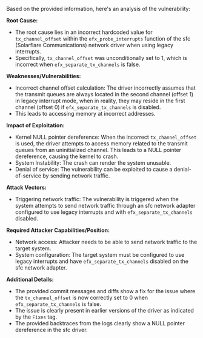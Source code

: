 Based on the provided information, here's an analysis of the vulnerability:

**Root Cause:**

- The root cause lies in an incorrect hardcoded value for `tx_channel_offset` within the `efx_probe_interrupts` function of the sfc (Solarflare Communications) network driver when using legacy interrupts.
- Specifically, `tx_channel_offset` was unconditionally set to 1, which is incorrect when `efx_separate_tx_channels` is false.

**Weaknesses/Vulnerabilities:**

- Incorrect channel offset calculation: The driver incorrectly assumes that the transmit queues are always located in the second channel (offset 1) in legacy interrupt mode, when in reality, they may reside in the first channel (offset 0) if `efx_separate_tx_channels` is disabled.
- This leads to accessing memory at incorrect addresses.

**Impact of Exploitation:**

- Kernel NULL pointer dereference: When the incorrect `tx_channel_offset` is used, the driver attempts to access memory related to the transmit queues from an uninitialized channel. This leads to a NULL pointer dereference, causing the kernel to crash.
- System Instability: The crash can render the system unusable.
- Denial of service: The vulnerability can be exploited to cause a denial-of-service by sending network traffic.

**Attack Vectors:**

- Triggering network traffic: The vulnerability is triggered when the system attempts to send network traffic through an sfc network adapter configured to use legacy interrupts and with `efx_separate_tx_channels` disabled.

**Required Attacker Capabilities/Position:**

- Network access: Attacker needs to be able to send network traffic to the target system.
- System configuration: The target system must be configured to use legacy interrupts and have `efx_separate_tx_channels` disabled on the sfc network adapter.

**Additional Details:**

- The provided commit messages and diffs show a fix for the issue where the `tx_channel_offset` is now correctly set to 0 when `efx_separate_tx_channels` is false.
- The issue is clearly present in earlier versions of the driver as indicated by the `Fixes` tag.
- The provided backtraces from the logs clearly show a NULL pointer dereference in the sfc driver.